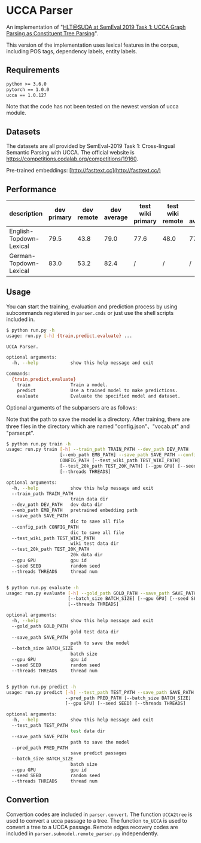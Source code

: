 # UCCA Parser

An implementation of "[HLT@SUDA at SemEval 2019 Task 1: UCCA Graph Parsing as Constituent Tree Parsing](https://arxiv.org/abs/1903.04153)".

This version of the implementation uses lexical features in the corpus, including POS tags, dependency labels, entity labels. 

## Requirements

```txt
python >= 3.6.0
pytorch == 1.0.0
ucca == 1.0.127
```

Note that the code has not been tested on the newest version of ucca module.

## Datasets

The datasets are all provided by SemEval-2019 Task 1: Cross-lingual Semantic Parsing with UCCA. The official website is https://competitions.codalab.org/competitions/19160. 

Pre-trained embeddings: [http://fasttext.cc](http://fasttext.cc/)

## Performance

| description              | dev primary | dev remote | dev average | test wiki primary | test wiki remote | test wiki average | test 20K    primary | test 20K remote | test 20K average |
| ------------------------ | ----------- | ---------- | ----------- | ----------------- | ---------------- | ----------------- | ------------------- | --------------- | ---------------- |
| English-Topdown-Lexical | 79.5        | 43.8       | 79.0        | 77.6              | 48.0             | 77.2              | 73.3                | 19.0            | 72.3             |
| German-Topdown-Lexical  | 83.0        | 53.2       | 82.4        | /                 | /                | /                 | 83.6                | 56.5            | 83.1             |

## Usage

You can start the training, evaluation and prediction process by using subcommands registered in `parser.cmds` or just use the shell scripts included in.

```sh
$ python run.py -h
usage: run.py [-h] {train,predict,evaluate} ...

UCCA Parser.

optional arguments:
  -h, --help            show this help message and exit

Commands:
  {train,predict,evaluate}
    train               Train a model.
    predict             Use a trained model to make predictions.
    evaluate            Evaluate the specified model and dataset.
```

Optional arguments of the subparsers are as follows:

Note that the path to save the model is a directory. After training, there are three files in the directory which are named "config.json"、"vocab.pt" and "parser.pt".

```sh
$ python run.py train -h
usage: run.py train [-h] --train_path TRAIN_PATH --dev_path DEV_PATH
                    [--emb_path EMB_PATH] --save_path SAVE_PATH --config_path
                    CONFIG_PATH [--test_wiki_path TEST_WIKI_PATH]
                    [--test_20k_path TEST_20K_PATH] [--gpu GPU] [--seed SEED]
                    [--threads THREADS]

optional arguments:
  -h, --help            show this help message and exit
  --train_path TRAIN_PATH
                        train data dir
  --dev_path DEV_PATH   dev data dir
  --emb_path EMB_PATH   pretrained embedding path
  --save_path SAVE_PATH
                        dic to save all file
  --config_path CONFIG_PATH
                        dic to save all file
  --test_wiki_path TEST_WIKI_PATH
                        wiki test data dir
  --test_20k_path TEST_20K_PATH
                        20k data dir
  --gpu GPU             gpu id
  --seed SEED           random seed
  --threads THREADS     thread num


$ python run.py evaluate -h
usage: run.py evaluate [-h] --gold_path GOLD_PATH --save_path SAVE_PATH
                       [--batch_size BATCH_SIZE] [--gpu GPU] [--seed SEED]
                       [--threads THREADS]

optional arguments:
  -h, --help            show this help message and exit
  --gold_path GOLD_PATH
                        gold test data dir
  --save_path SAVE_PATH
                        path to save the model
  --batch_size BATCH_SIZE
                        batch size
  --gpu GPU             gpu id
  --seed SEED           random seed
  --threads THREADS     thread num


$ python run.py predict -h
usage: run.py predict [-h] --test_path TEST_PATH --save_path SAVE_PATH
                      --pred_path PRED_PATH [--batch_size BATCH_SIZE]
                      [--gpu GPU] [--seed SEED] [--threads THREADS]

optional arguments:
  -h, --help            show this help message and exit
  --test_path TEST_PATH
                        test data dir
  --save_path SAVE_PATH
                        path to save the model
  --pred_path PRED_PATH
                        save predict passages
  --batch_size BATCH_SIZE
                        batch size
  --gpu GPU             gpu id
  --seed SEED           random seed
  --threads THREADS     thread num

```

## Convertion

Convertion codes are included in `parser.convert`.  The function `UCCA2tree` is used to convert a ucca passage to a tree. The function `to_UCCA` is used to convert a tree to a UCCA passage. Remote edges recovery codes are included in `parser.submodel.remote_parser.py` independently.
